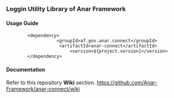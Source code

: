 ### Loggin Utility Library of Anar Framework

#### Usage Guide

```
		<dependency>
	               <groupId>af.gov.anar.connect</groupId>
	                <artifactId>anar-connect</artifactId>
                        <version>${project.version}</version>
		</dependency>

```


#### Documentation

Refer to this repository **Wiki** section.
https://github.com/Anar-Framework/anar-connect/wiki
